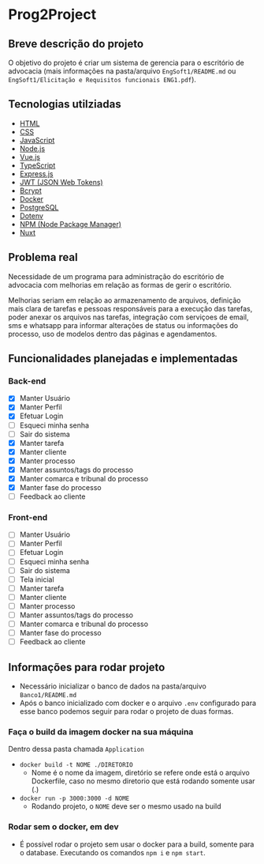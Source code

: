 # Prog2Project

## Breve descrição do projeto

O objetivo do projeto é criar um sistema de gerencia para o escritório de advocacia (mais informações na pasta/arquivo `EngSoft1/README.md` ou `EngSoft1/Elicitação e Requisitos funcionais ENG1.pdf`).

## Tecnologias utilziadas

- [HTML](https://developer.mozilla.org/pt-BR/docs/Web/HTML)
- [CSS](https://developer.mozilla.org/pt-BR/docs/Web/CSS)
- [JavaScript](https://developer.mozilla.org/pt-BR/docs/Web/JavaScript)
- [Node.js](https://nodejs.org/en/docs/)
- [Vue.js](https://vuejs.org/v2/guide/)
- [TypeScript](https://www.typescriptlang.org/docs/)
- [Express.js](https://expressjs.com/)
- [JWT (JSON Web Tokens)](https://jwt.io/introduction/)
- [Bcrypt](https://www.npmjs.com/package/bcrypt)
- [Docker](https://docs.docker.com/)
- [PostgreSQL](https://www.postgresql.org/docs/)
- [Dotenv](https://www.npmjs.com/package/dotenv)
- [NPM (Node Package Manager)](https://docs.npmjs.com/)
- [Nuxt](https://nuxt.com/docs)

## Problema real

Necessidade de um programa para administração do escritório de advocacia com melhorias em relação as formas de gerir o escritório.

Melhorias seriam em relação ao armazenamento de arquivos, definição mais clara de tarefas e pessoas responsáveis para a execução das tarefas, poder anexar os arquivos nas tarefas, integração com serviçoes de email, sms e whatsapp para informar alterações de status ou informações do processo, uso de modelos dentro das páginas e agendamentos.

## Funcionalidades planejadas e implementadas

### Back-end

- [X] Manter Usuário
- [X] Manter Perfil
- [X] Efetuar Login
- [ ] Esqueci minha senha
- [ ] Sair do sistema
- [X] Manter tarefa
- [X] Manter cliente
- [X] Manter processo
- [X] Manter assuntos/tags do processo
- [X] Manter comarca e tribunal do processo
- [X] Manter fase do processo
- [ ] Feedback ao cliente

### Front-end

- [ ] Manter Usuário
- [ ] Manter Perfil
- [ ] Efetuar Login
- [ ] Esqueci minha senha
- [ ] Sair do sistema
- [ ] Tela inicial
- [ ] Manter tarefa
- [ ] Manter cliente
- [ ] Manter processo
- [ ] Manter assuntos/tags do processo
- [ ] Manter comarca e tribunal do processo
- [ ] Manter fase do processo
- [ ] Feedback ao cliente

## Informações para rodar projeto

- Necessário inicializar o banco de dados na pasta/arquivo `Banco1/README.md`
- Após o banco inicializado com docker e o arquivo `.env` configurado para esse banco podemos seguir para rodar o projeto de duas formas.
  
### Faça o build da imagem docker na sua máquina

Dentro dessa pasta chamada `Application`

- `docker build -t NOME ./DIRETORIO`
  - Nome é o nome da imagem, diretório se refere onde está o arquivo Dockerfile, caso no mesmo diretorio que está rodando somente usar (.)
- `docker run -p 3000:3000 -d NOME`
  - Rodando projeto, o `NOME` deve ser o mesmo usado na build

### Rodar sem o docker, em dev

- É possível rodar o projeto sem usar o docker para a build, somente para o database. Executando os comandos `npm i` e `npm start`.

